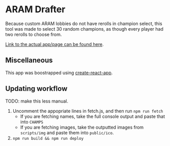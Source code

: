 # ARAM Drafter
Because custom ARAM lobbies do not have rerolls in champion select, this tool was made to select 30 random champions, as though every player had two rerolls to choose from. 

[Link to the actual app/page can be found here](https://potatoboiler.github.io/aram-drafter/).

## Miscellaneous
This app was boostrapped using [create-react-app](https://github.com/facebook/create-react-app).

## Updating workflow 
TODO: make this less manual.

1. Uncomment the appopriate lines in fetch.js, and then run `npm run fetch`
    - If you are fetching names, take the full console output and paste that into `CHAMPS`
    - If you are fetching images, take the outputted images from `scripts/img` and paste them into `public/ico`.
2. `npm run build && npm run deploy`